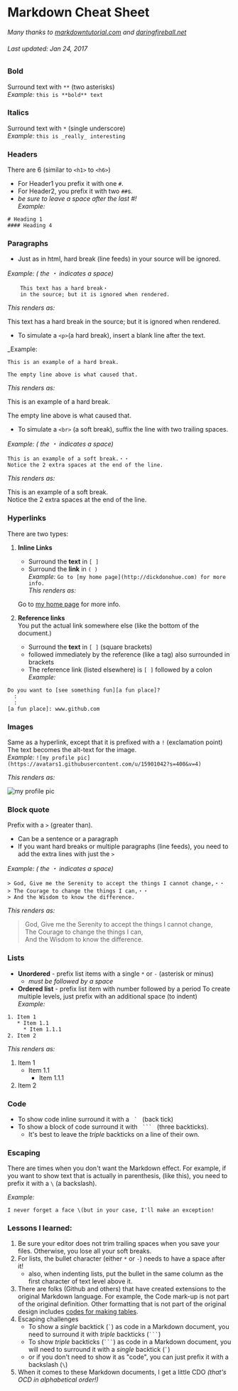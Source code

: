 # Markdown Cheat Sheet

_Many thanks to [markdowntutorial.com](http://www.markdowntutorial.com) and [daringfireball.net](http://daringfireball.net/projects/markdown/)_

###### Last updated: Jan 24, 2017

### Bold
Surround text with `**` \(two asterisks)  
_Example:_ `this is **bold** text`

### Italics
Surround text with `*` \(single underscore)  
_Example:_ `this is _really_ interesting`

### Headers 
There are 6 \(similar to `<h1>` to `<h6>`)
- For Header1 you prefix it with one `#`.
- For Header2, you prefix it with two `##`s.
- _be sure to leave a space after the last \#!_  
_Example:_
```
# Heading 1
#### Heading 4
```
### Paragraphs  
* Just as in html, hard break \(line feeds) in your source will be ignored.

_Example: \( the ・ indicates a space)_
```
    This text has a hard break・ 
    in the source; but it is ignored when rendered.
```

_This renders as:_

This text has a hard break 
in the source; but it is ignored when rendered.
 
* To simulate a `<p>`\(a hard break), insert a blank line after the text.

_Example:  
```
This is an example of a hard break.

The empty line above is what caused that. 
```
  _This renders as:_

This is an example of a hard break.

The empty line above is what caused that. 

* To simulate a `<br>` \(a soft break), suffix the line with two trailing spaces.

_Example: \( the ・ indicates a space)_

```
This is an example of a soft break.・・  
Notice the 2 extra spaces at the end of the line.  
```

_This renders as:_
  
This is an example of a soft break.  
Notice the 2 extra spaces at the end of the line.  


### Hyperlinks  
There are two types:  

1. **Inline Links**  
   - Surround the **text** in `[ ]`
   - Surround the **link** in `( )`  
   _Example:_  `Go to [my home page](http://dickdonohue.com) for more info.`  
   _This renders as:_
   
   Go to [my home page](http://dickdonohue.com) for more info.

2. **Reference links**    
You put the actual link somewhere else \(like the bottom of the document.)
   * Surround the **text** in `[ ]` \(square brackets)
   * followed immediately by the reference \(like a tag\) also surrounded in brackets
   * The reference link \(listed elsewhere) is `[ ]` followed by a colon  
_Example:_  
```
Do you want to [see something fun][a fun place]?  
  :
  :
[a fun place]: www.github.com
```

### Images  
Same as a hyperlink, except that it is prefixed with a `!` \(exclamation point)
The text becomes the alt-text for the image.  
_Example:_ `![my profile pic](https://avatars1.githubusercontent.com/u/15901042?s=400&v=4)`  

_This renders as:_

![my profile pic](https://avatars1.githubusercontent.com/u/15901042?s=400&v=4)

### Block quote  
Prefix with a `>` \(greater than).  
* Can be a sentence or a paragraph
* If you want hard breaks or multiple paragraphs (line feeds), you need to add the extra lines 
with just the `>`

_Example: \( the ・ indicates a space)_   
```
> God, Give me the Serenity to accept the things I cannot change,・・   
> The Courage to change the things I can,・・  
> And the Wisdom to know the difference. 
```
_This renders as:_

> God, Give me the Serenity to accept the things I cannot change,   
> The Courage to change the things I can,  
> And the Wisdom to know the difference. 

### Lists  
* **Unordered** - prefix list items with a single `*`  or `-` \(asterisk or minus)  
  * _must be followed by a space_
* **Ordered list** - prefix list item with number followed by a period
To create multiple levels, just prefix with an additional space \(to indent)  
_Example:_ 
```
1. Item 1
   * Item 1.1
     * Item 1.1.1
2. Item 2
```
_This renders as:_
 
1. Item 1
   * Item 1.1
     * Item 1.1.1
2. Item 2  


### Code  
* To show code inline surround it with a  ```  `  ``` (back tick)
* To show a block of code surround it with `  ```  ` (three backticks).
  * It's best to leave the _triple_ backticks on a line of their own.
  
### Escaping 
There are times when you don't want the Markdown effect.  For example, if you want to show text
that is actually in  parenthesis, \(like this), you need to prefix it with a `\` \(a backslash).

_Example:_  

`I never forget a face \(but in your case, I'll make an exception!`

### Lessons I learned:
1. Be sure your editor does not trim trailing spaces when you save your files.  Otherwise, you lose 
all your soft breaks. 
2. For lists, the bullet character \(either `*` or `-`) needs to have a space after it!
   - also, when indenting lists, put the bullet in the same column as the first character of text 
 level above it.  
3. There are folks (Github and others) that have created extensions to the original Markdown 
 language.  For example, the Code mark-up is not part of the original definition. Other formatting 
 that is not part of the original design includes 
 [codes for making tables](https://help.github.com/articles/organizing-information-with-tables/).
4. Escaping challenges
   - To show a _single_ backtick \(``` ` ```) as code in a Markdown document, you need to surround 
   it with _triple_ backticks \(` ``` `)
   - To show _triple_ backticks \(` ``` `) as code in a Markdown document, you will need to 
   surround it with a _single_ backtick \(``` ` ```)
   - or if you don't need to show it as "code", you can just prefix it with a backslash  \(`\`)
5. When it comes to these Markdown documents, I get a little CDO 
   _\(that's OCD in alphabetical order!)_
